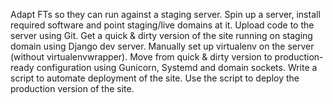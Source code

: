 Adapt FTs so they can run against a staging server.
Spin up a server, install required software and point staging/live domains at it.
Upload code to the server using Git.
Get a quick & dirty version of the site running on staging domain using Django dev server.
Manually set up virtualenv on the server (without virtualenvwrapper).
Move from quick & dirty version to production-ready configuration using Gunicorn, Systemd and domain sockets.
Write a script to automate deployment of the site.
Use the script to deploy the production version of the site.

